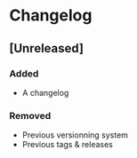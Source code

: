 # Changelog

## [Unreleased]

### Added

- A changelog

### Removed

- Previous versionning system
- Previous tags & releases
